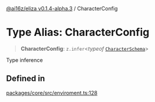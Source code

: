 [@ai16z/eliza v0.1.4-alpha.3](../index.md) / CharacterConfig

# Type Alias: CharacterConfig

> **CharacterConfig**: `z.infer`\<_typeof_ [`CharacterSchema`](../variables/CharacterSchema.md)\>

Type inference

## Defined in

[packages/core/src/enviroment.ts:128](https://github.com/ai16z/eliza/blob/main/packages/core/src/enviroment.ts#L128)

